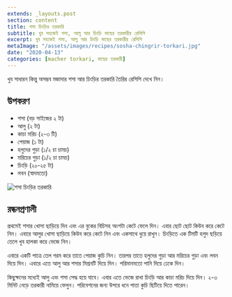 ```yaml
---
extends: _layouts.post
section: content
title: শসা চিংড়ির তরকারি
subtitle: খুব সহজেই শসা, আলু আর চিংড়ি মাছের তরকারীর রেসিপি
excerpt: খুব সহজেই শসা, আলু আর চিংড়ি মাছের তরকারীর রেসিপি
metaImage: "/assets/images/recipes/sosha-chingrir-torkari.jpg"
date: "2020-04-13"
categories: [macher torkari, মাছের তরকারী]
---
```


খুব সাধারন কিন্তু অসম্ভব মজাদার শসা আর চিংড়ির তরকারি তৈরির রেসিপি দেখে নিন।

## উপকরণ

- শসা (বড় সাইজের ২ টা)
- আলু (২ টা)
- কাচা মরিচ (২-৩ টি)
- পেয়াজ (১ টা)
- হলুদের গুড়া (১/২ চা চামচ)
- মরিচের গুড়া (১/২ চা চামচ)
- চিংড়ি (২০-২৫ টা)
- লবন (স্বাদমতো)

![শসা চিংড়ির তরকারি](/assets/images/recipes/sosha-chingrir-torkari.jpg)

## রন্ধনপ্রণালী

প্রথমেই শসার খোসা ছাড়িয়ে দিন এবং এর বুকের বিচিসহ অংশটা কেটে ফেলে দিন। এবার ছোট ছোট কিউব করে কেটে
নিন। এবারে আলুর খোসা ছাড়িয়ে কিউব করে কেটে নিন এবং একসাথে ধুয়ে রাখুন। চিংড়িতে এক টিমটি হলুদ ছড়িয়ে
তেলে খুব হালকা করে ভেজে নিন।

এবারে একটি পাত্রে তেল গরম করে তাতে পেয়াজ কুচি নিন। তারপর তাতে হলুদের গুড়া আর মরিচের গুড়া এবং লবন
দিয়ে দিন। এবারে এতে আলু আর শসার মিশ্রনটি দিয়ে দিন। পরিমানমতো পানি দিয়ে ঢেকে দিন।

কিছুক্ষনের মধ্যেই আলু এবং শসা সেদ্ধ হয়ে যাবে। এবার এতে ভেজে রাখা চিংড়ি আর কাচা মরিচ দিয়ে দিন। ২-৩
মিনিট নেড়ে তরকারী নামিয়ে ফেলুন। পরিবেশনের জন্য উপরে ধনে পাতা কুচি ছিটিয়ে দিতে পারেন।
